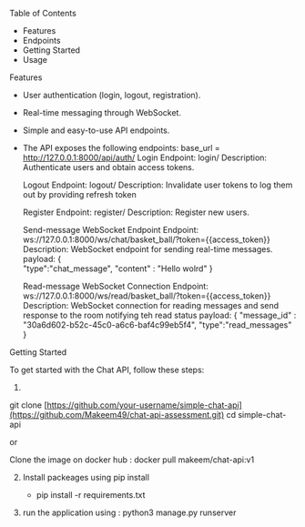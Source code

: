 Table of Contents

- Features
- Endpoints
- Getting Started
- Usage

Features

- User authentication (login, logout, registration).
- Real-time messaging through WebSocket.
- Simple and easy-to-use API endpoints.

- The API exposes the following endpoints:
    base_url = http://127.0.0.1:8000/api/auth/
    Login
        Endpoint: login/
        Description: Authenticate users and obtain access tokens.

    Logout
        Endpoint:  logout/
        Description: Invalidate user tokens to log them out by providing refresh token

    Register
        Endpoint: register/
        Description: Register new users.

    Send-message WebSocket Endpoint
        Endpoint: ws://127.0.0.1:8000/ws/chat/basket_ball/?token={{access_token}}
        Description: WebSocket endpoint for sending real-time messages.
        payload:
            {  
                "type":"chat_message",
                "content" : "Hello wolrd"
            }
  

    Read-message WebSocket Connection
        Endpoint: ws://127.0.0.1:8000/ws/read/basket_ball/?token={{access_token}}
        Description: WebSocket connection for reading messages and send response to the room notifying teh read status
        payload:
            {
             "message_id" : "30a6d602-b52c-45c0-a6c6-baf4c99eb5f4",
             "type":"read_messages"
            }


Getting Started

To get started with the Chat API, follow these steps:


1. 
  git clone [https://github.com/your-username/simple-chat-api](https://github.com/Makeem49/chat-api-assessment.git)
  cd simple-chat-api

or 

Clone the image on docker hub : docker pull makeem/chat-api:v1


2. Install packeages using pip install
     - pip install -r requirements.txt
  
3. run the application using : python3 manage.py runserver 

  

        
